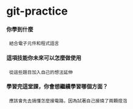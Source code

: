 # git-practice

#### 你學到什麼
     結合電子元件和程式語言

#### 這項技能你未來可以怎麼做使用
     從這些題目加入自己的想法延伸  
       
#### 學習完這堂課，你會想繼續學習哪個方面？
     應該會先去搞懂怎麼接電路，因為試著自己接燒了兩顆燈泡
